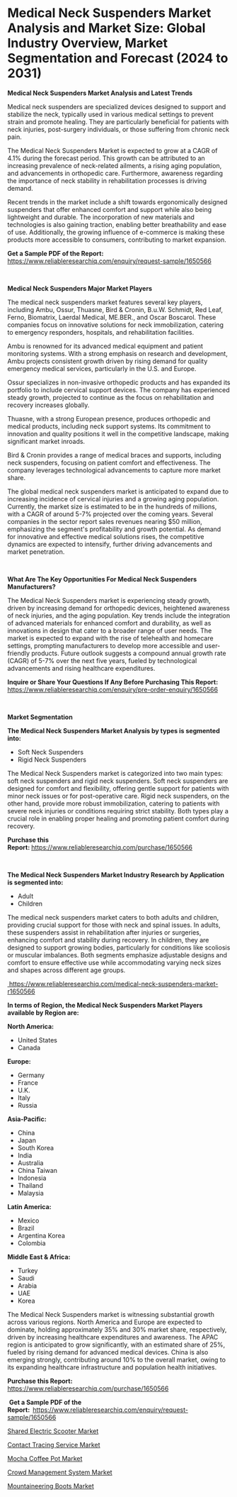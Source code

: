 <p><h1>Medical Neck Suspenders Market Analysis and Market Size: Global Industry Overview, Market Segmentation and Forecast (2024 to 2031)</h1></p><p><strong>Medical Neck Suspenders Market Analysis and Latest Trends</strong></p>
<p><p>Medical neck suspenders are specialized devices designed to support and stabilize the neck, typically used in various medical settings to prevent strain and promote healing. They are particularly beneficial for patients with neck injuries, post-surgery individuals, or those suffering from chronic neck pain. </p><p>The Medical Neck Suspenders Market is expected to grow at a CAGR of 4.1% during the forecast period. This growth can be attributed to an increasing prevalence of neck-related ailments, a rising aging population, and advancements in orthopedic care. Furthermore, awareness regarding the importance of neck stability in rehabilitation processes is driving demand. </p><p>Recent trends in the market include a shift towards ergonomically designed suspenders that offer enhanced comfort and support while also being lightweight and durable. The incorporation of new materials and technologies is also gaining traction, enabling better breathability and ease of use. Additionally, the growing influence of e-commerce is making these products more accessible to consumers, contributing to market expansion.</p></p>
<p><strong>Get a Sample PDF of the Report:&nbsp;</strong> <a href="https://www.reliableresearchiq.com/enquiry/request-sample/1650566?utm_campaign=1132&utm_medium=2&utm_source=Github&utm_content=ia&utm_term=26092024&utm_id=medical-neck-suspenders">https://www.reliableresearchiq.com/enquiry/request-sample/1650566</a></p>
<p>&nbsp;</p>
<p><strong>Medical Neck Suspenders Major Market Players</strong></p>
<p><p>The medical neck suspenders market features several key players, including Ambu, Ossur, Thuasne, Bird & Cronin, B.u.W. Schmidt, Red Leaf, Ferno, Biomatrix, Laerdal Medical, ME.BER., and Oscar Boscarol. These companies focus on innovative solutions for neck immobilization, catering to emergency responders, hospitals, and rehabilitation facilities.</p><p>Ambu is renowned for its advanced medical equipment and patient monitoring systems. With a strong emphasis on research and development, Ambu projects consistent growth driven by rising demand for quality emergency medical services, particularly in the U.S. and Europe.</p><p>Ossur specializes in non-invasive orthopedic products and has expanded its portfolio to include cervical support devices. The company has experienced steady growth, projected to continue as the focus on rehabilitation and recovery increases globally. </p><p>Thuasne, with a strong European presence, produces orthopedic and medical products, including neck support systems. Its commitment to innovation and quality positions it well in the competitive landscape, making significant market inroads.</p><p>Bird & Cronin provides a range of medical braces and supports, including neck suspenders, focusing on patient comfort and effectiveness. The company leverages technological advancements to capture more market share.</p><p>The global medical neck suspenders market is anticipated to expand due to increasing incidence of cervical injuries and a growing aging population. Currently, the market size is estimated to be in the hundreds of millions, with a CAGR of around 5-7% projected over the coming years. Several companies in the sector report sales revenues nearing $50 million, emphasizing the segment's profitability and growth potential. As demand for innovative and effective medical solutions rises, the competitive dynamics are expected to intensify, further driving advancements and market penetration.</p></p>
<p>&nbsp;</p>
<p><strong>What Are The Key Opportunities For Medical Neck Suspenders Manufacturers?</strong></p>
<p><p>The Medical Neck Suspenders market is experiencing steady growth, driven by increasing demand for orthopedic devices, heightened awareness of neck injuries, and the aging population. Key trends include the integration of advanced materials for enhanced comfort and durability, as well as innovations in design that cater to a broader range of user needs. The market is expected to expand with the rise of telehealth and homecare settings, prompting manufacturers to develop more accessible and user-friendly products. Future outlook suggests a compound annual growth rate (CAGR) of 5-7% over the next five years, fueled by technological advancements and rising healthcare expenditures.</p></p>
<p><strong>Inquire or Share Your Questions If Any Before Purchasing This Report:</strong> <a href="https://www.reliableresearchiq.com/enquiry/pre-order-enquiry/1650566?utm_campaign=1132&utm_medium=2&utm_source=Github&utm_content=ia&utm_term=26092024&utm_id=medical-neck-suspenders">https://www.reliableresearchiq.com/enquiry/pre-order-enquiry/1650566</a></p>
<p>&nbsp;</p>
<p><strong>Market Segmentation</strong></p>
<p><strong>The Medical Neck Suspenders Market Analysis by types is segmented into:</strong></p>
<p><ul><li>Soft Neck Suspenders</li><li>Rigid Neck Suspenders</li></ul></p>
<p><p>The Medical Neck Suspenders market is categorized into two main types: soft neck suspenders and rigid neck suspenders. Soft neck suspenders are designed for comfort and flexibility, offering gentle support for patients with minor neck issues or for post-operative care. Rigid neck suspenders, on the other hand, provide more robust immobilization, catering to patients with severe neck injuries or conditions requiring strict stability. Both types play a crucial role in enabling proper healing and promoting patient comfort during recovery.</p></p>
<p><strong>Purchase this Report:&nbsp;</strong><a href="https://www.reliableresearchiq.com/purchase/1650566?utm_campaign=1132&utm_medium=2&utm_source=Github&utm_content=ia&utm_term=26092024&utm_id=medical-neck-suspenders">https://www.reliableresearchiq.com/purchase/1650566</a></p>
<p>&nbsp;</p>
<p><strong>The Medical Neck Suspenders Market Industry Research by Application is segmented into:</strong></p>
<p><ul><li>Adult</li><li>Children</li></ul></p>
<p><p>The medical neck suspenders market caters to both adults and children, providing crucial support for those with neck and spinal issues. In adults, these suspenders assist in rehabilitation after injuries or surgeries, enhancing comfort and stability during recovery. In children, they are designed to support growing bodies, particularly for conditions like scoliosis or muscular imbalances. Both segments emphasize adjustable designs and comfort to ensure effective use while accommodating varying neck sizes and shapes across different age groups.</p></p>
<p><a href="https://www.reliableresearchiq.com/medical-neck-suspenders-market-r1650566?utm_campaign=1132&utm_medium=2&utm_source=Github&utm_content=ia&utm_term=26092024&utm_id=medical-neck-suspenders">&nbsp;https://www.reliableresearchiq.com/medical-neck-suspenders-market-r1650566</a></p>
<p><strong>In terms of Region, the Medical Neck Suspenders Market Players available by Region are:</strong></p>
<p>
    <p> <strong> North America: </strong>
        <ul>
            <li>United States</li>
            <li>Canada</li>
        </ul>
        </p> 
    <p> <strong> Europe: </strong>
        <ul>
            <li>Germany</li>
            <li>France</li>
            <li>U.K.</li>
            <li>Italy</li>
            <li>Russia</li>
        </ul>
        </p> 
    <p> <strong> Asia-Pacific: </strong>
        <ul>
            <li>China</li>
            <li>Japan</li>
            <li>South Korea</li>
            <li>India</li>
            <li>Australia</li>
            <li>China Taiwan</li>
            <li>Indonesia</li>
            <li>Thailand</li>
            <li>Malaysia</li>
        </ul>
        </p> 
    <p> <strong> Latin America: </strong>
        <ul>
            <li>Mexico</li>
            <li>Brazil</li>
            <li>Argentina Korea</li>
            <li>Colombia</li>
        </ul>
        </p> 
    <p> <strong> Middle East & Africa: </strong>
        <ul>
            <li>Turkey</li>
            <li>Saudi</li>
            <li>Arabia</li>
            <li>UAE</li>
            <li>Korea</li>
        </ul>
    </p>
    </p>
<p><p>The Medical Neck Suspenders market is witnessing substantial growth across various regions. North America and Europe are expected to dominate, holding approximately 35% and 30% market share, respectively, driven by increasing healthcare expenditures and awareness. The APAC region is anticipated to grow significantly, with an estimated share of 25%, fueled by rising demand for advanced medical devices. China is also emerging strongly, contributing around 10% to the overall market, owing to its expanding healthcare infrastructure and population health initiatives.</p></p>
<p><strong>Purchase this Report: </strong><a href="https://www.reliableresearchiq.com/purchase/1650566?utm_campaign=1132&utm_medium=2&utm_source=Github&utm_content=ia&utm_term=26092024&utm_id=medical-neck-suspenders">https://www.reliableresearchiq.com/purchase/1650566</a></p>
<p>&nbsp;<strong>Get a Sample PDF of the Report:&nbsp;&nbsp;</strong><a href="https://www.reliableresearchiq.com/enquiry/request-sample/1650566?utm_campaign=1132&utm_medium=2&utm_source=Github&utm_content=ia&utm_term=26092024&utm_id=medical-neck-suspenders">https://www.reliableresearchiq.com/enquiry/request-sample/1650566</a></p>
<p><strong></strong></p>
<p><p><a href="https://www.linkedin.com/pulse/global-shared-electric-scooter-market-product-type-application-v7jyc?trackingId=x0EoPGDmTUyv3iFJC2lCLQ%3D%3D&utm_campaign=1132&utm_medium=2&utm_source=Github&utm_content=ia&utm_term=26092024&utm_id=medical-neck-suspenders">Shared Electric Scooter Market</a></p><p><a href="https://www.linkedin.com/pulse/evaluating-global-contact-tracing-service-market-trends-growth-zh3yc?trackingId=4suyjGUqTaOuD7yG0mf08w%3D%3D&utm_campaign=1132&utm_medium=2&utm_source=Github&utm_content=ia&utm_term=26092024&utm_id=medical-neck-suspenders">Contact Tracing Service Market</a></p><p><a href="https://issuu.com/reportprime-2/docs/mocha-coffee-pot-market-size-2030.p_0ee8cbc8de429e?utm_campaign=1132&utm_medium=2&utm_source=Github&utm_content=ia&utm_term=26092024&utm_id=medical-neck-suspenders">Mocha Coffee Pot Market</a></p><p><a href="https://www.linkedin.com/pulse/crowd-management-system-industry-insights-report-analyzing-cvrdc?trackingId=P97ZNwZVSyGKjhdR9SicxQ%3D%3D&utm_campaign=1132&utm_medium=2&utm_source=Github&utm_content=ia&utm_term=26092024&utm_id=medical-neck-suspenders">Crowd Management System Market</a></p><p><a href="https://issuu.com/reportprime-2/docs/mountaineering-boots-market-size-20_389cbd05a296cc?utm_campaign=1132&utm_medium=2&utm_source=Github&utm_content=ia&utm_term=26092024&utm_id=medical-neck-suspenders">Mountaineering Boots Market</a></p></p>